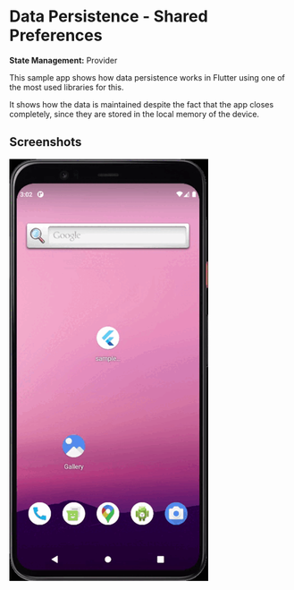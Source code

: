  # Data Persistence - Shared Preferences

**State Management:** Provider

This sample app shows how data persistence works in Flutter using one of the most used libraries for this.

It shows how the data is maintained despite the fact that the app closes completely, since they are stored in the local memory of the device. 

## Screenshots

![Screenshot](screenshot.gif)
